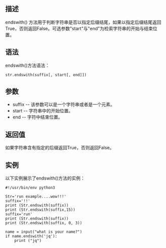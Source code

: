 ## 描述

endswith\(\) 方法用于判断字符串是否以指定后缀结尾，如果以指定后缀结尾返回True，否则返回False。可选参数"start"与"end"为检索字符串的开始与结束位置。

## 语法

endswith\(\)方法语法：

```
str.endswith(suffix[, start[, end]])
```

## 参数

* suffix -- 该参数可以是一个字符串或者是一个元素。
* start -- 字符串中的开始位置。
* end -- 字符中结束位置。

## 返回值

如果字符串含有指定的后缀返回True，否则返回False。

## 实例

以下实例展示了endswith\(\)方法的实例：

```
#!/usr/bin/env python3

Str='run example....wow!!!'
suffix='!!'
print (Str.endswith(suffix))
print (Str.endswith(suffix,15))
suffix='run'
print (Str.endswith(suffix))
print (Str.endswith(suffix, 0, 3))

name = input("what is your name?")
if name.endswith('jq'):
    print ("jq")
```



